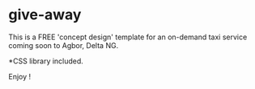 # give-away
This is a FREE 'concept design' template for an on-demand taxi service coming soon to Agbor, Delta NG. 

*CSS library included.

Enjoy !
